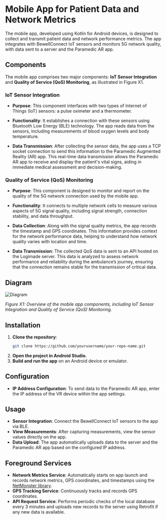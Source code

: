 # Mobile App for Patient Data and Network Metrics

The mobile app, developed using Kotlin for Android devices, is designed to collect and transmit patient data and network performance metrics. The app integrates with BewellConnect IoT sensors and monitors 5G network quality, with data sent to a server and the Paramedic AR app.

## Components

The mobile app comprises two major components: **IoT Sensor Integration** and **Quality of Service (QoS) Monitoring**, as illustrated in Figure X1.

### IoT Sensor Integration

- **Purpose**: This component interfaces with two types of Internet of Things (IoT) sensors: a pulse oximeter and a thermometer.

- **Functionality**: It establishes a connection with these sensors using Bluetooth Low Energy (BLE) technology. The app reads data from the sensors, including measurements of blood oxygen levels and body temperature.

- **Data Transmission**: After collecting the sensor data, the app uses a TCP socket connection to send this information to the Paramedic Augmented Reality (AR) app. This real-time data transmission allows the Paramedic AR app to receive and display the patient's vital signs, aiding in immediate medical assessment and decision-making.

### Quality of Service (QoS) Monitoring

- **Purpose**: This component is designed to monitor and report on the quality of the 5G network connection used by the mobile app.

- **Functionality**: It connects to multiple network cells to measure various aspects of 5G signal quality, including signal strength, connection stability, and data throughput.

- **Data Collection**: Along with the signal quality metrics, the app records the timestamp and GPS coordinates. This information provides context for the network performance data, helping to understand how network quality varies with location and time.

- **Data Transmission**: The collected QoS data is sent to an API hosted on the Logimade server. This data is analyzed to assess network performance and reliability during the ambulance’s journey, ensuring that the connection remains stable for the transmission of critical data.

## Diagram

![Diagram](docs/figure-x1.png)

*Figure X1: Overview of the mobile app components, including IoT Sensor Integration and Quality of Service (QoS) Monitoring.*

## Installation

1. **Clone the repository**:
   ```sh
   git clone https://github.com/yourusername/your-repo-name.git

2. **Open the project in Android Studio.**
3. **Build and run the app** on an Android device or emulator.

## Configuration

- **IP Address Configuration**: To send data to the Paramedic AR app, enter the IP address of the VR device within the app settings.

## Usage

- **Sensor Integration**: Connect the BewellConnect IoT sensors to the app via BLE.
- **View Measurements**: After capturing measurements, view the sensor values directly on the app.
- **Data Upload**: The app automatically uploads data to the server and the Paramedic AR app based on the configured IP address.

## Foreground Services

- **Network Metrics Service**: Automatically starts on app launch and records network metrics, GPS coordinates, and timestamps using the [NetMonster library](https://github.com/mroczis/netmonster-core).
- **GPS Tracking Service**: Continuously tracks and records GPS coordinates.
- **API Request Service**: Performs periodic checks of the local database every 3 minutes and uploads new records to the server using Retrofit if any new data is available.

